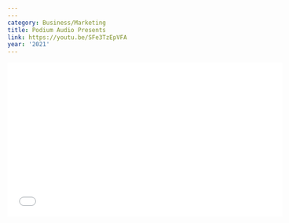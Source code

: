 ```yaml
---
---
category: Business/Marketing
title: Podium Audio Presents
link: https://youtu.be/SFe3TzEpVFA
year: '2021'
---
```

<iframe width="560" height="315" src="{{ page.link }}" frameborder="0" allowfullscreen></iframe>
